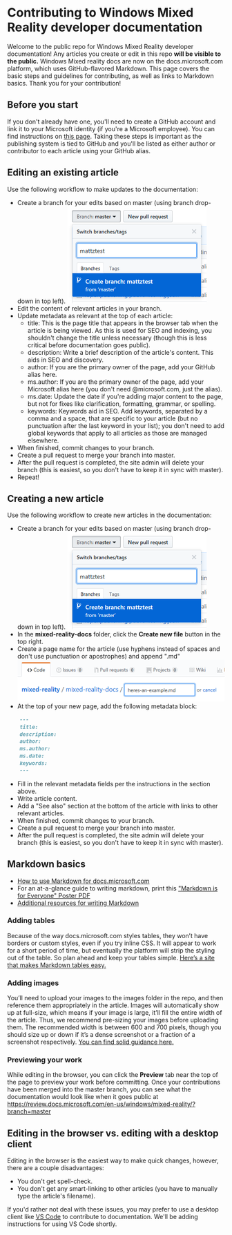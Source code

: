 # Contributing to Windows Mixed Reality developer documentation

Welcome to the public repo for Windows Mixed Reality developer documentation! Any articles you create or edit in this repo **will be visible to the public.** Windows Mixed reality docs are now on the docs.microsoft.com platform, which uses GitHub-flavored Markdown. This page covers the basic steps and guidelines for contributing, as well as links to Markdown basics. Thank you for your contribution! 

## Before you start 

If you don't already have one, you'll need to create a GitHub account and link it to your Microsoft identity (if you're a Microsoft employee). You can find instructions on [this page](https://docs.microsoft.com/en-us/contribute/help-crr/help-content/contribute/contribute-get-started-setup-github). Taking these steps is important as the publishing system is tied to GitHub and you'll be listed as either author or contributor to each article using your GitHub alias.

## Editing an existing article

Use the following workflow to make updates to the documentation:
* Create a branch for your edits based on master (using branch drop-down in top left).
  ![Create a new branch based on master.](images/newbranch.png)
* Edit the content of relevant articles in your branch.
* Update metadata as relevant at the top of each article:
    * title: This is the page title that appears in the browser tab when the article is being viewed. As this is used for SEO and indexing, you shouldn't change the title unless necessary (though this is less critical before documentation goes public).
    * description: Write a brief description of the article's content. This aids in SEO and discovery.
    * author: If you are the primary owner of the page, add your GitHub alias here.
    * ms.author: If you are the primary owner of the page, add your Microsoft alias here (you don't need @microsoft.com, just the alias).
    * ms.date: Update the date if you're adding major content to the page, but not for fixes like clarification, formatting, grammar, or spelling.
    * keywords: Keywords aid in SEO. Add keywords, separated by a comma and a space, that are specific to your article (but no punctuation after the last keyword in your list); you don't need to add global keywords that apply to all articles as those are managed elsewhere. 
* When finished, commit changes to your branch.
* Create a pull request to merge your branch into master.
* After the pull request is completed, the site admin will delete your branch (this is easiest, so you don't have to keep it in sync with master).
* Repeat!

## Creating a new article

Use the following workflow to create new articles in the documentation:
* Create a branch for your edits based on master (using branch drop-down in top left).
  ![Create a new branch based on master.](images/newbranch.png)
* In the **mixed-reality-docs** folder, click the **Create new file** button in the top right.
* Create a page name for the article (use hyphens instead of spaces and don't use punctuation or apostrophes) and append ".md"
  ![Name your new page.](images/newpagetitle.PNG)
* At the top of your new page, add the following metadata block:
```md
    ---
    title: 
    description: 
    author: 
    ms.author: 
    ms.date: 
    keywords: 
    ---
```

* Fill in the relevant metadata fields per the instructions in the section above.
* Write article content.
* Add a "See also" section at the bottom of the article with links to other relevant articles.
* When finished, commit changes to your branch.
* Create a pull request to merge your branch into master.
* After the pull request is completed, the site admin will delete your branch (this is easiest, so you don't have to keep it in sync with master).

## Markdown basics
* [How to use Markdown for docs.microsoft.com](https://docs.microsoft.com/en-us/contribute/help-crr/help-content/contribute/contribute-how-to-write-use-markdown)
* For an at-a-glance guide to writing markdown, print this ["Markdown is for Everyone" Poster PDF](images/DocsMarkdownPoster.pdf)
* [Additional resources for writing Markdown](https://review.docs.microsoft.com/en-us/windows-authoring-guide/writing-guidance/writing-markdown?branch=master)

### Adding tables
Because of the way docs.microsoft.com styles tables, they won’t have borders or custom styles, even if you try inline CSS. It will appear to work for a short period of time, but eventually the platform will strip the styling out of the table. So plan ahead and keep your tables simple. [Here’s a site that makes Markdown tables easy.](http://www.tablesgenerator.com/markdown_tables)

### Adding images
You’ll need to upload your images to the images folder in the repo, and then reference them appropriately in the article. Images will automatically show up at full-size, which means if your image is large, it’ll fill the entire width of the article. Thus, we recommend pre-sizing your images before uploading them. The recommended width is between 600 and 700 pixels, though you should size up or down if it’s a dense screenshot or a fraction of a screenshot respectively. [You can find solid guidance here.](https://review.docs.microsoft.com/en-us/help/style/style-how-to-visuals-static-art-types?branch=master)

### Previewing your work
While editing in the browser, you can click the **Preview** tab near the top of the page to preview your work before committing. Once your contributions have been merged into the master branch, you can see what the documentation would look like when it goes public at https://review.docs.microsoft.com/en-us/windows/mixed-reality/?branch=master

## Editing in the browser vs. editing with a desktop client

Editing in the browser is the easiest way to make quick changes, however, there are a couple disadvantages:
* You don't get spell-check.
* You don't get any smart-linking to other articles (you have to manually type the article's filename).

If you'd rather not deal with these issues, you may prefer to use a desktop client like [VS Code](https://code.visualstudio.com/) to contribute to documentation. We'll be adding instructions for using VS Code shortly.

